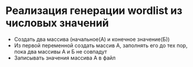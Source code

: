 # Реализация генерации wordlist из числовых значений
- Создать два массива (начальное(А) и конечное значение(Б))
- Из первой переменной создать массив А, заполнять его до тех пор, пока два массивы А и Б не совпадут
- Записывать значения массива А в файл
